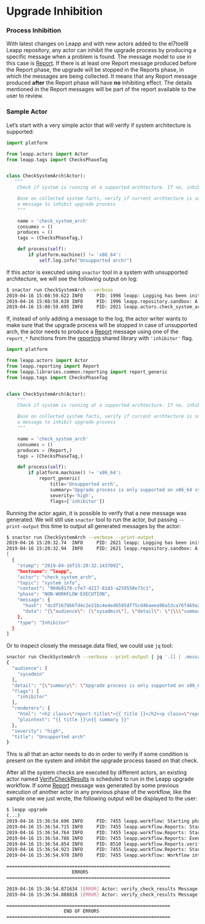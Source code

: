 # Upgrade Inhibition
### Process Inhibition
With latest changes on Leapp and with new actors added to the el7toel8 Leapp
repository, any actor can inhibit the upgrade process by producing a specific
message when a problem is found. The message model to use in this case is
[Report](https://github.com/oamg/leapp/blob/master/leapp/reporting/__init__.py).
If there is at least one Report message produced before the Report phase,
the upgrade will be stopped in the Reports phase, in which the messages are
being collected. It means that any Report message produced **after** the
Report phase will have **no** inhibiting effect. The details mentioned in the
Report messages will be part of the report available to the user to review.


### Sample Actor
Let’s start with a very simple actor that will verify if system architecture is
supported:

```python
import platform

from leapp.actors import Actor
from leapp.tags import ChecksPhaseTag


class CheckSystemArch(Actor):
   """
    Check if system is running at a supported archtecture. If no, inhibit the upgrade process.

    Base on collected system facts, verify if current archtecture is supported, otherwise produces
    a message to inhibit upgrade process
    """

    name = 'check_system_arch'
    consumes = ()
    produces = ()
    tags = (ChecksPhaseTag,)

    def process(self):
        if platform.machine() != 'x86_64':
            self.log.info("Unsupported arch!")
```

If this actor is executed using `snactor` tool in a system with unsupported
architecture, we will see the following output on log:

```sh
$ snactor run CheckSystemArch --verbose
2019-04-16 15:08:59.622 INFO     PID: 1996 leapp: Logging has been initialized
2019-04-16 15:08:59.638 INFO     PID: 1996 leapp.repository.sandbox: A new repository 'sandbox' is initialized at /home/leapp/sandbox
2019-04-16 15:08:59.695 INFO     PID: 2021 leapp.actors.check_system_arch: Unsupported arch!
```

If, instead of only adding a message to the log, the actor writer wants to make
sure that the upgrade process will be stopped in case of unsupported arch, the
actor needs to produce a [Report](https://github.com/oamg/leapp/blob/master/leapp/reporting/__init__.py)
message using one of the `report_*` functions from the [reporting](https://github.com/oamg/leapp-repository/blob/master/repos/system_upgrade/el7toel8/libraries/reporting.py)
shared library with `'inhibitor'` flag.

```python
import platform

from leapp.actors import Actor
from leapp.reporting import Report
from leapp.libraries.common.reporting import report_generic
from leapp.tags import ChecksPhaseTag


class CheckSystemArch(Actor):
    """
    Check if system is running at a supported archtecture. If no, inhibit the upgrade process.

    Base on collected system facts, verify if current archtecture is supported, otherwise produces
    a message to inhibit upgrade process
    """

    name = 'check_system_arch'
    consumes = ()
    produces = (Report,)
    tags = (ChecksPhaseTag,)

    def process(self):
        if platform.machine() != 'x86_64':
            report_generic(
                title='Unsupported arch',
                summary='Upgrade process is only supported on x86_64 systems.',
                severity='high',
                flags=['inhibitor'])
```

Running the actor again, it is possible to verify that a new message was
generated. We will still use `snactor` tool to run the actor, but passing
`--print-output` this time to output all generated messages by the actor:

```sh
$ snactor run CheckSystemArch --verbose --print-output
2019-04-16 15:20:32.74  INFO     PID: 2621 leapp: Logging has been initialized
2019-04-16 15:20:32.94  INFO     PID: 2621 leapp.repository.sandbox: A new repository 'sandbox' is initialized at /home/leapp/sandbox
[
  {
    "stamp": "2019-04-16T15:20:32.143709Z",
    "hostname": "leapp",
    "actor": "check_system_arch",
    "topic": "system_info",
    "context": "904b0170-cfe7-4217-81d3-a259550e73c1",
    "phase": "NON-WORKFLOW-EXECUTION",
    "message": {
      "hash": "dcdf1679b6fd4c2e21bc4e4ed6585df75cd46aeea90a53ca76f469a2a1aa50d2",
      "data": "{\"audience\": [\"sysadmin\"], \"detail\": \"{\\\"summary\\\": \\\"Upgrade process is only supported on x86_64 systems.\\\"}\", \"flags\": [\"inhibitor\"], \"renderers\": {\"html\": \"<h2 class=\\\"report-title\\\">{{ title }}</h2><p class=\\\"report-summary\\\">{{ summary }}</p>\", \"plaintext\": \"{{ title }}\\n{{ summary }}\"}, \"severity\": \"high\", \"title\": \"Unsupported arch\"}"
    },
    "type": "Inhibitor"
  }
]
```

Or to inspect closely the message.data filed, we could use `jq` tool:
```sh
snactor run CheckSystemArch --verbose --print-output | jq '.[] | .message.data | fromjson'
{
  "audience": [
    "sysadmin"
  ],
  "detail": "{\"summary\": \"Upgrade process is only supported on x86_64 systems.\"}",
  "flags": [
    "inhibitor"
  ],
  "renderers": {
    "html": "<h2 class=\"report-title\">{{ title }}</h2><p class=\"report-summary\">{{ summary }}</p>",
    "plaintext": "{{ title }}\n{{ summary }}"
  },
  "severity": "high",
  "title": "Unsupported arch"
}
```

This is all that an actor needs to do in order to verify if some condition is
present on the system and inhibit the upgrade process based on that check.

After all the system checks are executed by different actors, an existing actor
named [VerifyCheckResults](https://github.com/oamg/leapp-repository/tree/master/repos/system_upgrade/el7toel8/actors/verifycheckresults)
is scheduled to run in the Leapp upgrade workflow. If some [Report](https://github.com/oamg/leapp/blob/master/leapp/reporting/__init__.py)
message was generated by some previous execution of another actor in any
previous phase of the workflow, like the sample one we just wrote, the following
output will be displayed to the user:

```sh
$ leapp upgrade
(...)
2019-04-16 15:36:54.696 INFO     PID: 7455 leapp.workflow: Starting phase Reports
2019-04-16 15:36:54.715 INFO     PID: 7455 leapp.workflow.Reports: Starting stage Before of phase Reports
2019-04-16 15:36:54.764 INFO     PID: 7455 leapp.workflow.Reports: Starting stage Main of phase Reports
2019-04-16 15:36:54.788 INFO     PID: 7455 leapp.workflow.Reports: Executing actor verify_check_results
2019-04-16 15:36:54.854 INFO     PID: 8510 leapp.workflow.Reports.verify_check_results: Generated report at /tmp/leapp-report.txt
2019-04-16 15:36:54.923 INFO     PID: 7455 leapp.workflow.Reports: Starting stage After of phase Reports
2019-04-16 15:36:54.970 INFO     PID: 7455 leapp.workflow: Workflow interrupted due to the FailPhase error policy

============================================================
                        ERRORS
============================================================

2019-04-16 15:36:54.871634 [ERROR] Actor: verify_check_results Message: Unsupported arch
2019-04-16 15:36:54.888818 [ERROR] Actor: verify_check_results Message: Ending process due to errors found during checks, see /tmp/leapp-report.txt for detailed report.

============================================================
                     END OF ERRORS
============================================================
```
